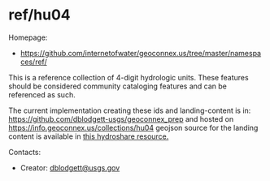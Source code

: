 ref/hu04
===

Homepage:
* https://github.com/internetofwater/geoconnex.us/tree/master/namespaces/ref/

This is a reference collection of 4-digit hydrologic units. These features should be considered community cataloging features and can be referenced as such.

The current implementation creating these ids and landing-content is in: https://github.com/dblodgett-usgs/geoconnex_prep and hosted on https://info.geoconnex.us/collections/hu04 geojson source for the landing content is available in [this hydroshare resource.](https://www.hydroshare.org/resource/4a22e88e689949afa1cf71ae009eaf1b/data/contents/hu04.geojson)

Contacts: 
* Creator: <dblodgett@usgs.gov>
